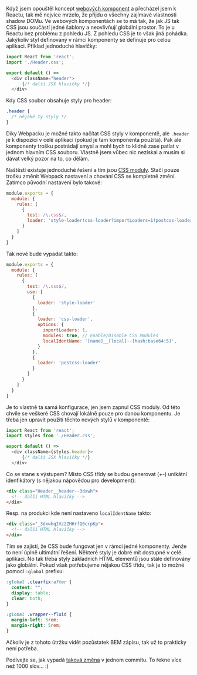 Když jsem opouštěl koncept [webových komponent](1-od-komponent-zpet-ke-komponentam) a přecházel jsem k Reactu, tak mě nejvíce mrzelo, že přijdu o všechny zajímavé vlastnosti shadow DOMu. Ve webových komponentách se to má tak, že jak JS tak CSS jsou součástí jedné šablony a neovlivňují globální prostor. To je u Reactu bez problému z pohledu JS. Z pohledu CSS je to však jiná pohádka. Jakýkoliv styl definovaný v rámci komponenty se definuje pro celou aplikaci. Příklad jednoduché hlavičky:

```js
import React from 'react';
import './Header.css';

export default () =>
  <div className="header">
	  {/* další JSX hlavičky */}
  </div>
```

Kdy CSS soubor obsahuje styly pro header:

```css
.header {
  /* nějaké ty styly */
}
```

Díky Webpacku je možné takto načítat CSS styly v komponentě, ale `.header` je k dispozici v celé aplikaci (pokud je tam komponenta použita). Pak ale komponenty trošku postrádají smysl a mohl bych to klidně zase patlat v jednom hlavním CSS souboru. Vlastně jsem vůbec nic nezískal a musím si dávat velký pozor na to, co dělám.

Naštěstí existuje jednoduché řešení a tím jsou [CSS moduly](https://github.com/css-modules/css-modules). Stačí pouze trošku změnit Webpack nastavení a chování CSS se kompletně změní. Zatímco původní nastavení bylo takové:

```js
module.exports = {
  module: {
    rules: [
      {
        test: /\.css$/,
        loader: 'style-loader!css-loader?importLoaders=1!postcss-loader'
      }
    ]
  }
}
```

Tak nové bude vypadat takto:

```js
module.exports = {
  module: {
    rules: [
      {
        test: /\.css$/,
        use: [
          {
            loader: 'style-loader'
          },
          {
            loader: 'css-loader',
            options: {
              importLoaders: 1,
              modules: true, // Enable/Disable CSS Modules
              localIdentName: '[name]__[local]--[hash:base64:5]',
            }
          },
          {
            loader: 'postcss-loader'
          }
        ]
      }
    ]
  }
}
```

Je to vlastně ta samá konfigurace, jen jsem zapnul CSS moduly. Od této chvíle se veškeré CSS chovají lokálně pouze pro danou komponentu. Je třeba jen upravit použití těchto nových stylů v komponentě:

```js
import React from 'react';
import styles from './Header.css';

export default () =>
  <div className={styles.header}>
	  {/* další JSX hlavičky */}
  </div>
```

Co se stane s výstupem? Místo CSS třídy se budou generovat (+-) unikátní idenfikátory (s nějakou nápovědou pro development):

```html
<div class="Header__header--3dxwh">
  <!-- další HTML hlavičky -->
</div>
```

Resp. na produkci kde není nastaveno `localIdentName` takto:

```html
<div class="_3dxwhqIVz2ZHHrfQ6crpKp">
  <!-- další HTML hlavičky -->
</div>
```

Tím se zajistí, že CSS bude fungovat jen v rámci jedné komponenty. Jenže to není úplně ultimátní řešení. Některé styly je dobré mít dostupné v celé aplikaci. No tak třeba styly základních HTML elementů jsou stále definovány jako globální. Pokud však potřebujeme nějakou CSS třídu, tak je to možné pomocí `:global` prefixu:

```css
:global .clearfix:after {
  content: "";
  display: table;
  clear: both;
}

:global .wrapper--fluid {
  margin-left: 5rem;
  margin-right: 5rem;
}
```

Ačkoliv je z tohoto útržku vidět pozůstatek BEM zápisu, tak už to prakticky není potřeba.

Podívejte se, jak vypadá [taková změna](https://github.com/adeira/connector-frontend/commit/e3106bd84952da4350af0d9a9329a3f747724571) v jednom commitu. To řekne více než 1000 slov... :)